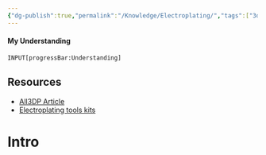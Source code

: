 ```yaml
---
{"dg-publish":true,"permalink":"/Knowledge/Electroplating/","tags":["3d_printing","diy/material"]}
---
```


#### My Understanding
```meta-bind
INPUT[progressBar:Understanding]
```

## Resources 
- [All3DP Article](https://all3dp.com/1/electroplating-3d-prints-all-you-need-to-know/) 
- [Electroplating tools kits](https://caswellplating.com/3d-parts-plating-kit.html) 

# Intro

